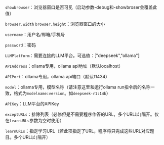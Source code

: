 `showbrowser`：浏览器窗口是否可见（启动参数-debug和-showbroser会覆盖此值）

`browser.width` `browser.height`：浏览器窗口的大小

`username`：用户名/邮箱/手机号

`password`：密码

`LLMPlatform`：需要连接的LLM平台。可选值：["deepseek","ollama"]

`APIAddress`：ollama专用，ollama api地址（默认localhost）

`APIPort`：ollama专用，ollama api端口（默认11434）

`model`：ollama专用，模型名称（请注意这里和运行ollama run指令后的名称一致，格式为`modelname:version`。如`deepseek-r1:14b`）

`APIKey`：LLM平台的APIKey

`exceptURLs`：排除列表（必修但是不需要程序作答的URL，多个URL以`|`隔开。仅在`learnURLs`参数为空时使用）

`learnURLs`：指定学习URL（若此项指定了URL，程序将只完成这些URL对应题目。多个URL以`|`隔开）